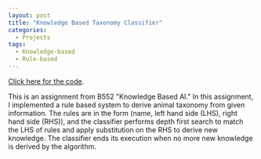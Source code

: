 ```yaml
---
layout: post
title: "Knowledge Based Taxonomy Classifier"
categories:
  - Projects
tags:
  - Knowledge-based
  - Rule-based
---
```

[Click here for the code](https://github.com/kazzyabe/Knowledge_Based_Taxonomy).

This is an assignment from B552 "Knowledge Based AI." In this assignment, I implemented a rule based system to derive animal taxonomy from given information. The rules are in the form (name, left hand side (LHS), right hand side (RHS)), and the classifier performs depth first search to match the LHS of rules and apply substitution on the RHS to derive new knowledge. The classifier ends its execution when no more new knowledge is derived by the algorithm. 